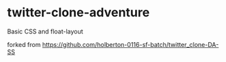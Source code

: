 # twitter-clone-adventure
Basic CSS and float-layout

forked from https://github.com/holberton-0116-sf-batch/twitter_clone-DA-SS
